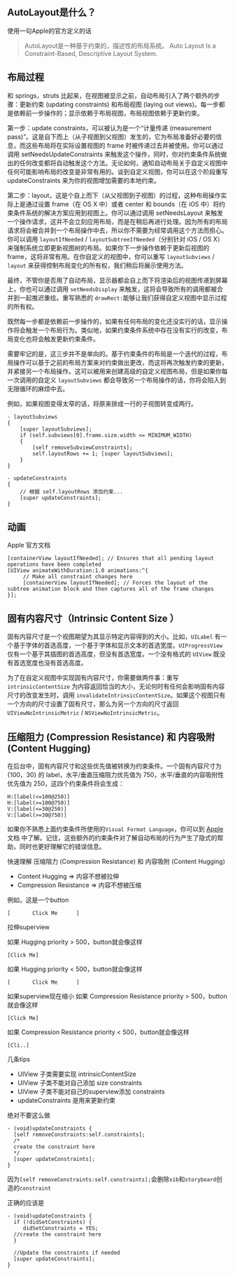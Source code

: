 ## AutoLayout是什么？
使用一句Apple的官方定义的话

>AutoLayout是一种基于约束的，描述性的布局系统。 Auto Layout Is a Constraint-Based, Descriptive Layout System.


## 布局过程

和 springs，struts 比起来，在视图被显示之前，自动布局引入了两个额外的步骤：更新约束 (updating constraints) 和布局视图 (laying out views)。每一步都是依赖前一步操作的；显示依赖于布局视图，布局视图依赖于更新约束。


第一步：update constraints，可以被认为是一个“计量传递 (measurement pass)”。这是自下而上（从子视图到父视图）发生的，它为布局准备好必要的信息，而这些布局将在实际设置视图的 frame 时被传递过去并被使用。你可以通过调用 setNeedsUpdateConstraints 来触发这个操作，同时，你对约束条件系统做出的任何改变都将自动触发这个方法。无论如何，通知自动布局关于自定义视图中任何可能影响布局的改变是非常有用的。谈到自定义视图，你可以在这个阶段重写 updateConstraints 来为你的视图增加需要的本地约束。

第二步：layout，这是个自上而下（从父视图到子视图）的过程，这种布局操作实际上是通过设置 frame（在 OS X 中）或者 center 和 bounds（在 iOS 中）将约束条件系统的解决方案应用到视图上。你可以通过调用 setNeedsLayout 来触发一个操作请求，这并不会立刻应用布局，而是在稍后再进行处理。因为所有的布局请求将会被合并到一个布局操作中去，所以你不需要为经常调用这个方法而担心。你可以调用 `layoutIfNeeded` / `layoutSubtreeIfNeeded`（分别针对 iOS / OS X）来强制系统立即更新视图树的布局。如果你下一步操作依赖于更新后视图的 frame，这将非常有用。在你自定义的视图中，你可以重写 `layoutSubviews` / `layout` 来获得控制布局变化的所有权，我们稍后将展示使用方法。

最终，不管你是否用了自动布局，显示器都会自上而下将渲染后的视图传递到屏幕上，你也可以通过调用 `setNeedsDisplay` 来触发，这将会导致所有的调用都被合并到一起推迟重绘。重写熟悉的 `drawRect:`能够让我们获得自定义视图中显示过程的所有权。

既然每一步都是依赖前一步操作的，如果有任何布局的变化还没实行的话，显示操作将会触发一个布局行为。类似地，如果约束条件系统中存在没有实行的改变，布局变化也将会触发更新约束条件。

需要牢记的是，这三步并不是单向的。基于约束条件的布局是一个迭代的过程，布局操作可以基于之前的布局方案来对约束做出更改，而这将再次触发约束的更新，并紧接另一个布局操作。这可以被用来创建高级的自定义视图布局，但是如果你每一次调用的自定义 `layoutSubviews` 都会导致另一个布局操作的话，你将会陷入到无限循环的麻烦中去。


例如，如果视图变得太窄的话，将原来排成一行的子视图转变成两行。

```
- layoutSubviews
{
    [super layoutSubviews];
    if (self.subviews[0].frame.size.width <= MINIMUM_WIDTH)
    {
        [self removeSubviewConstraints];
        self.layoutRows += 1; [super layoutSubviews];
    }
}

- updateConstraints
{
    // 根据 self.layoutRows 添加约束...
    [super updateConstraints];
}
```

## 动画

Apple 官方文档

```
[containerView layoutIfNeeded]; // Ensures that all pending layout operations have been completed
[UIView animateWithDuration:1.0 animations:^{
     // Make all constraint changes here
     [containerView layoutIfNeeded]; // Forces the layout of the subtree animation block and then captures all of the frame changes
}];
```

## 固有内容尺寸（Intrinsic Content Size ）
固有内容尺寸是一个视图期望为其显示特定内容得到的大小。比如，`UILabel` 有一个基于字体的首选高度，一个基于字体和显示文本的首选宽度。`UIProgressView` 仅有一个基于其插图的首选高度，但没有首选宽度。一个没有格式的 `UIView` 既没有首选宽度也没有首选高度。

为了在自定义视图中实现固有内容尺寸，你需要做两件事：重写 `intrinsicContentSize` 为内容返回恰当的大小，无论何时有任何会影响固有内容尺寸的改变发生时，调用 `invalidateIntrinsicContentSize`。如果这个视图只有一个方向的尺寸设置了固有尺寸，那么为另一个方向的尺寸返回 `UIViewNoIntrinsicMetric` / `NSViewNoIntrinsicMetric`。

## 压缩阻力 (Compression Resistance) 和 内容吸附 (Content Hugging)

在后台中，固有内容尺寸和这些优先值被转换为约束条件。一个固有内容尺寸为 {100，30} 的 label，水平/垂直压缩阻力优先值为 750，水平/垂直的内容吸附性优先值为 250，这四个约束条件将会生成：

```
H:[label(<=100@250)]
H:[label(>=100@750)]
V:[label(<=30@250)]
V:[label(>=30@750)]
```

如果你不熟悉上面约束条件所使用的`Visual Format Language`，你可以到 [Apple](https://developer.apple.com/library/prerelease/ios/documentation/UserExperience/Conceptual/AutolayoutPG/VisualFormatLanguage.html) 文档 中了解。记住，这些额外的约束条件对了解自动布局的行为产生了隐式的帮助，同时也更好理解它的错误信息。

快速理解 压缩阻力 (Compression Resistance) 和 内容吸附 (Content Hugging)

* Content  Hugging => 内容不想被拉伸
* Compression Resistance => 内容不想被压缩

例如，这是一个button

```
[       Click Me      ]

```

拉伸superview

如果 Hugging priority > 500，button就会像这样

```
[Click Me]
```

如果 Hugging priority < 500，button就会像这样
```
[       Click Me      ]
```
如果superview现在缩小
如果 Compression Resistance priority > 500，button就会像这样
```
[Click Me]
```
如果 Compression Resistance priority < 500，button就会像这样
```
[Cli..]
```

几条tips
* UIView 子类需要实现 intrinsicContentSize
* UIView 子类不能对自己添加 size constraints
* UIView 子类不能对自己的superview添加 constraints
* updateConstraints 是用来更新约束

绝对不要这么做
```
- (void)updateConstraints {
  [self removeConstraints:self.constraints];
  /*
  create the constraint here
  */
  [super updateConstraints]; 
}
```
因为`[self removeConstraints:self.constraints];`会删除`xib`和`storyboard`创造的`constraint`

正确的应该是

```
- (void)updateConstraints {
  if (!didSetConstraints) {
     didSetConstraints = YES;
  //create the constraint here
  }
  
  //Update the constraints if needed
  [super updateConstraints];
}
```